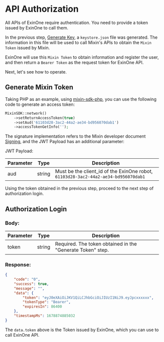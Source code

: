 # API Authorization

All APIs of ExinOne require authentication. You need to provide a token issued by ExinOne to call them.

In the previous step, [Generate Key](./getting-started), a `keystore.json` file was generated. The information in this file will be used to call Mixin's APIs to obtain the `Mixin Token` issued by Mixin.

ExinOne will use this `Mixin Token` to obtain information and register the user, and then return a `Bearer Token` as the request token for ExinOne API.

Next, let's see how to operate.

## Generate Mixin Token

Taking PHP as an example, using [mixin-sdk-php](https://github.com/ExinOne/mixin-sdk-php), you can use the following code to generate an access token:

```php
MixinSDK::network()
    ->setReturnAccessToken(true)
    ->setAud('61103d28-3ac2-44a2-ae34-bd956070dab1')
    ->accessTokenGetInfo('');
```

The signature implementation refers to the Mixin developer document [Signing](https://developers.mixin.one/docs/api/guide#signing), and the JWT Payload has an additional parameter:

JWT Payload:

| Parameter | Type   | Description                                                  |
| --------- | ------ | ------------------------------------------------------------ |
| aud       | string | Must be the client_id of the ExinOne robot, `61103d28-3ac2-44a2-ae34-bd956070dab1` |

Using the token obtained in the previous step, proceed to the next step of authorization login.

## Authorization Login

<APIEndpoint method="POST" url="/mixin/me" />

### Body:

| Parameter | Type   | Description                                                |
| --------- | ------ | ---------------------------------------------------------- |
| token     | string | Required. The token obtained in the "Generate Token" step. |

### Response:

```json
{
    "code": "0",
    "success": true,
    "message": "",
    "data": {
        "token": "eyJ0eXAiOiJKV1QiLCJhbGciOiJIUzI1NiJ9.eyJpcxxxxxx",
        "tokenType": "Bearer",
        "expiresIn": 86400
    },
    "timestampMs": 1678874885032
}
```

The `data.token` above is the Token issued by ExinOne, which you can use to call ExinOne API.